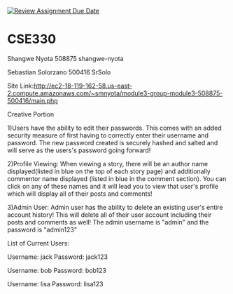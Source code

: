 [![Review Assignment Due Date](https://classroom.github.com/assets/deadline-readme-button-24ddc0f5d75046c5622901739e7c5dd533143b0c8e959d652212380cedb1ea36.svg)](https://classroom.github.com/a/ljAahq1Z)
# CSE330
Shangwe Nyota 508875 shangwe-nyota

Sebastian Solorzano 500416 SrSolo

Site Link:http://ec2-18-119-162-58.us-east-2.compute.amazonaws.com/~smnyota/module3-group-module3-508875-500416/main.php

Creative Portion

1)Users have the ability to edit their passwords. This comes with an added security measure of first having to correctly enter their username and password. The new password created is securely hashed and salted and will serve as the users's password going forward!

2)Profile Viewing: When viewing a story, there will be an author name displayed(listed in blue on the top of each story page) and additionally commentor name displayed (listed in blue in the comment section). You can click on any of these names and it will lead you to view that user's profile which will display all of their posts and comments!


3)Admin User: Admin user has the ability to delete an existing user's entire account history! This will delete all of their user account including their posts and comments as well! The admin username is "admin" and the password is "admin123"


List of Current Users:

Username: jack
Password: jack123

Username: bob
Password: bob123

Username: lisa
Password: lisa123


